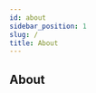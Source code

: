 ```yaml
---
id: about
sidebar_position: 1
slug: /
title: About
---
```


## About

<!-- Info on what the SDK is and use cases, things we support like commands, giphy, supported browser info etc, stuff
from the README, Stream i18n (Translations), description of how we use Context providers. -->